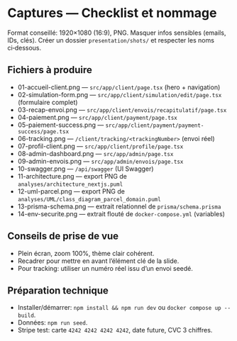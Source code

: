 # Captures — Checklist et nommage

Format conseillé: 1920×1080 (16:9), PNG. Masquer infos sensibles (emails, IDs, clés).
Créer un dossier `presentation/shots/` et respecter les noms ci‑dessous.

## Fichiers à produire

- 01-accueil-client.png — `src/app/client/page.tsx` (hero + navigation)
- 02-simulation-form.png — `src/app/client/simulation/edit/page.tsx` (formulaire complet)
- 03-recap-envoi.png — `src/app/client/envois/recapitulatif/page.tsx`
- 04-paiement.png — `src/app/client/payment/page.tsx`
- 05-paiement-success.png — `src/app/client/payment/payment-success/page.tsx`
- 06-tracking.png — `/client/tracking/<trackingNumber>` (envoi réel)
- 07-profil-client.png — `src/app/client/profile/page.tsx`
- 08-admin-dashboard.png — `src/app/admin/page.tsx`
- 09-admin-envois.png — `src/app/admin/envois/page.tsx`
- 10-swagger.png — `/api/swagger` (UI Swagger)
- 11-architecture.png — export PNG de `analyses/architecture_nextjs.puml`
- 12-uml-parcel.png — export PNG de `analyses/UML/class_diagram_parcel_domain.puml`
- 13-prisma-schema.png — extrait relationnel de `prisma/schema.prisma`
- 14-env-securite.png — extrait flouté de `docker-compose.yml` (variables)

## Conseils de prise de vue

- Plein écran, zoom 100%, thème clair cohérent.
- Recadrer pour mettre en avant l’élément clé de la slide.
- Pour tracking: utiliser un numéro réel issu d’un envoi seedé.

## Préparation technique

- Installer/démarrer: `npm install && npm run dev` ou `docker compose up --build`.
- Données: `npm run seed`.
- Stripe test: carte `4242 4242 4242 4242`, date future, CVC 3 chiffres.
